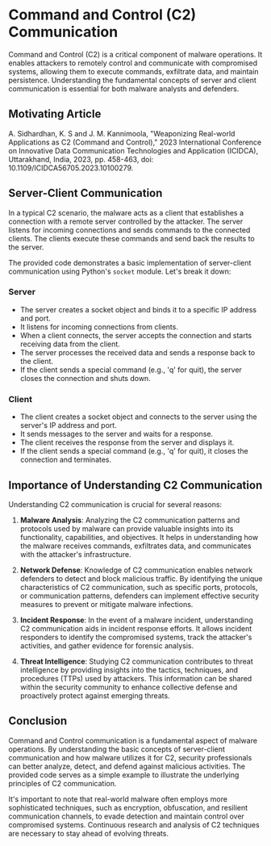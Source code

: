 # Command and Control (C2) Communication

Command and Control (C2) is a critical component of malware operations. It enables attackers to remotely control and communicate with compromised systems, allowing them to execute commands, exfiltrate data, and maintain persistence. Understanding the fundamental concepts of server and client communication is essential for both malware analysts and defenders.

## Motivating Article
A. Sidhardhan, K. S and J. M. Kannimoola, "Weaponizing Real-world Applications as C2 (Command and Control)," 2023 International Conference on Innovative Data Communication Technologies and Application (ICIDCA), Uttarakhand, India, 2023, pp. 458-463, doi: 10.1109/ICIDCA56705.2023.10100279.

## Server-Client Communication
In a typical C2 scenario, the malware acts as a client that establishes a connection with a remote server controlled by the attacker. The server listens for incoming connections and sends commands to the connected clients. The clients execute these commands and send back the results to the server.

The provided code demonstrates a basic implementation of server-client communication using Python's `socket` module. Let's break it down:

### Server
- The server creates a socket object and binds it to a specific IP address and port.
- It listens for incoming connections from clients.
- When a client connects, the server accepts the connection and starts receiving data from the client.
- The server processes the received data and sends a response back to the client.
- If the client sends a special command (e.g., 'q' for quit), the server closes the connection and shuts down.

### Client
- The client creates a socket object and connects to the server using the server's IP address and port.
- It sends messages to the server and waits for a response.
- The client receives the response from the server and displays it.
- If the client sends a special command (e.g., 'q' for quit), it closes the connection and terminates.

## Importance of Understanding C2 Communication
Understanding C2 communication is crucial for several reasons:

1. **Malware Analysis**: Analyzing the C2 communication patterns and protocols used by malware can provide valuable insights into its functionality, capabilities, and objectives. It helps in understanding how the malware receives commands, exfiltrates data, and communicates with the attacker's infrastructure.

2. **Network Defense**: Knowledge of C2 communication enables network defenders to detect and block malicious traffic. By identifying the unique characteristics of C2 communication, such as specific ports, protocols, or communication patterns, defenders can implement effective security measures to prevent or mitigate malware infections.

3. **Incident Response**: In the event of a malware incident, understanding C2 communication aids in incident response efforts. It allows incident responders to identify the compromised systems, track the attacker's activities, and gather evidence for forensic analysis.

4. **Threat Intelligence**: Studying C2 communication contributes to threat intelligence by providing insights into the tactics, techniques, and procedures (TTPs) used by attackers. This information can be shared within the security community to enhance collective defense and proactively protect against emerging threats.

## Conclusion
Command and Control communication is a fundamental aspect of malware operations. By understanding the basic concepts of server-client communication and how malware utilizes it for C2, security professionals can better analyze, detect, and defend against malicious activities. The provided code serves as a simple example to illustrate the underlying principles of C2 communication.

It's important to note that real-world malware often employs more sophisticated techniques, such as encryption, obfuscation, and resilient communication channels, to evade detection and maintain control over compromised systems. Continuous research and analysis of C2 techniques are necessary to stay ahead of evolving threats.
